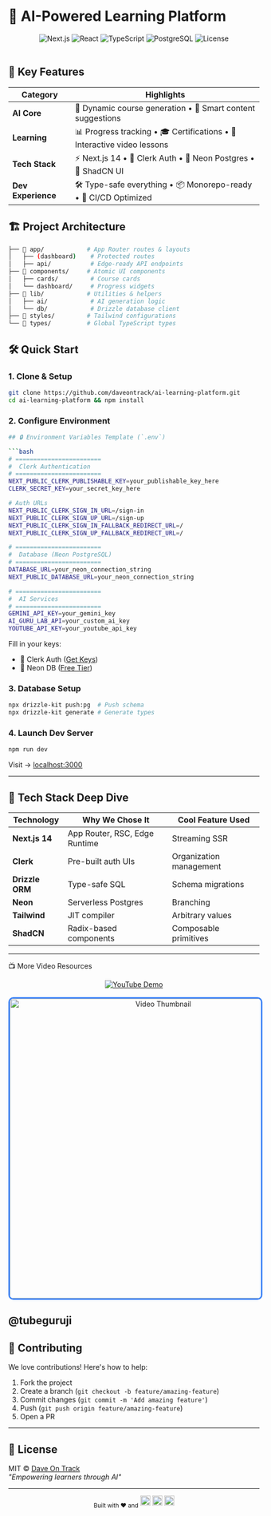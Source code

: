 # 🚀 AI-Powered Learning Platform

<div align="center">
  <img src="https://img.shields.io/badge/Next.js-14-black?logo=next.js" alt="Next.js">
  <img src="https://img.shields.io/badge/React-18-%2361DAFB?logo=react" alt="React">
  <img src="https://img.shields.io/badge/TypeScript-Strict-%23007ACC?logo=typescript" alt="TypeScript">
  <img src="https://img.shields.io/badge/PostgreSQL-Neon-%234169E1?logo=postgresql" alt="PostgreSQL">
  <img src="https://img.shields.io/badge/License-MIT-green" alt="License">
</div>

<br />

## 🌟 Key Features

| Category        | Highlights                                                                 |
|-----------------|----------------------------------------------------------------------------|
| **AI Core**     | 🧠 Dynamic course generation • 📝 Smart content suggestions               |
| **Learning**    | 📊 Progress tracking • 🎓 Certifications • 🎥 Interactive video lessons   |
| **Tech Stack**  | ⚡ Next.js 14 • 🔐 Clerk Auth • 🐘 Neon Postgres • 🎨 ShadCN UI           |
| **Dev Experience** | 🛠️ Type-safe everything • 📦 Monorepo-ready • 🔄 CI/CD Optimized       |

## 🏗️ Project Architecture

```bash
├── 📁 app/            # App Router routes & layouts
│   ├── (dashboard)    # Protected routes
│   ├── api/           # Edge-ready API endpoints
├── 📁 components/     # Atomic UI components
│   ├── cards/         # Course cards
│   └── dashboard/     # Progress widgets
├── 📁 lib/            # Utilities & helpers
│   ├── ai/            # AI generation logic
│   └── db/            # Drizzle database client
├── 📁 styles/         # Tailwind configurations
└── 📁 types/          # Global TypeScript types
```
## 🛠️ Quick Start

### 1. Clone & Setup

```bash
git clone https://github.com/daveontrack/ai-learning-platform.git
cd ai-learning-platform && npm install
```

### 2. Configure Environment

```bash
## 🔒 Environment Variables Template (`.env`)

```bash
# ========================
#  Clerk Authentication
# ========================
NEXT_PUBLIC_CLERK_PUBLISHABLE_KEY=your_publishable_key_here
CLERK_SECRET_KEY=your_secret_key_here

# Auth URLs
NEXT_PUBLIC_CLERK_SIGN_IN_URL=/sign-in
NEXT_PUBLIC_CLERK_SIGN_UP_URL=/sign-up
NEXT_PUBLIC_CLERK_SIGN_IN_FALLBACK_REDIRECT_URL=/
NEXT_PUBLIC_CLERK_SIGN_UP_FALLBACK_REDIRECT_URL=/

# ========================
#  Database (Neon PostgreSQL)
# ========================
DATABASE_URL=your_neon_connection_string
NEXT_PUBLIC_DATABASE_URL=your_neon_connection_string

# ========================
#  AI Services
# ========================
GEMINI_API_KEY=your_gemini_key
AI_GURU_LAB_API=your_custom_ai_key
YOUTUBE_API_KEY=your_youtube_api_key
```

Fill in your keys:
- 🔑 Clerk Auth ([Get Keys](https://dashboard.clerk.com))
- 🐘 Neon DB ([Free Tier](https://neon.tech))

### 3. Database Setup

```bash
npx drizzle-kit push:pg  # Push schema
npx drizzle-kit generate # Generate types
```

### 4. Launch Dev Server

```bash
npm run dev
```

Visit → [localhost:3000](http://localhost:3000)

---

## 🧩 Tech Stack Deep Dive

| Technology       | Why We Chose It                          | Cool Feature Used             |
|------------------|------------------------------------------|--------------------------------|
| **Next.js 14**   | App Router, RSC, Edge Runtime            | Streaming SSR                  |
| **Clerk**        | Pre-built auth UIs                       | Organization management        |
| **Drizzle ORM**  | Type-safe SQL                            | Schema migrations              |
| **Neon**         | Serverless Postgres                      | Branching                      |
| **Tailwind**     | JIT compiler                             | Arbitrary values               |
| **ShadCN**       | Radix-based components                   | Composable primitives          |

---

📺 More Video Resources

<div align="center">
  <a href="https://www.youtube.com/watch?v=utInDVvTbWg&list=PPSV&t=12s" target="_blank">
    <img src="https://img.shields.io/badge/▶️_Watch_Video_Overview-FF0000?style=for-the-badge&logo=youtube&logoColor=white" alt="YouTube Demo">
  </a>
  <br/><br/>
  <a href="https://www.youtube.com/watch?v=utInDVvTbWg&list=PPSV&t=12s" target="_blank">
    <img src="https://img.youtube.com/vi/utInDVvTbWg/maxresdefault.jpg" alt="Video Thumbnail" width="600" style="border-radius: 10px; border: 3px solid #3b82f6;">
  </a>
</div>

@tubeguruji  
---

## 🤝 Contributing

We love contributions! Here's how to help:

1. Fork the project
2. Create a branch (`git checkout -b feature/amazing-feature`)
3. Commit changes (`git commit -m 'Add amazing feature'`)
4. Push (`git push origin feature/amazing-feature`)
5. Open a PR

---

## 📜 License

MIT © [Dave On Track](https://github.com/daveontrack)  
*"Empowering learners through AI"*

---

<div align="center">
  <sub>Built with ❤️ and</sub>  
  <img src="https://img.shields.io/badge/-React.js-blue" height="20">
  <img src="https://img.shields.io/badge/-TailwindCSS-38B2AC" height="20">
  <img src="https://img.shields.io/badge/-Next.js-black" height="20">
</div>


